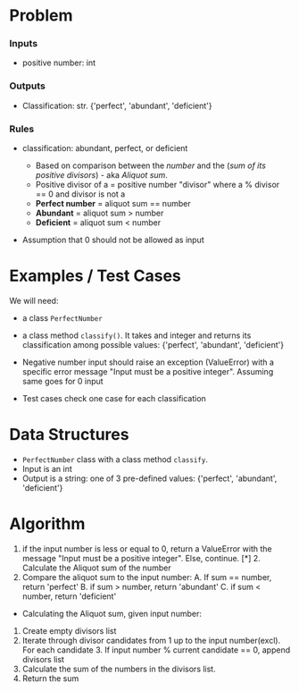 # Problem
### Inputs
- positive number: int

### Outputs
- Classification: str. {'perfect', 'abundant', 'deficient'}


### Rules
- classification: abundant, perfect, or deficient
    - Based on comparison between the _number_ and the (_sum of its positive divisors_) - aka _Aliquot sum_.
    - Positive divisor of a = positive number "divisor" where a % divisor == 0 and divisor is not a
    - **Perfect number** = aliquot sum == number
    - **Abundant** = aliquot sum > number
    - **Deficient** = aliquot sum < number

- Assumption that 0 should not be allowed as input


# Examples / Test Cases
We will need:
- a class `PerfectNumber`
- a class method `classify()`. It takes and integer and returns its classification among possible values: {'perfect', 'abundant', 'deficient'}

- Negative number input should raise an exception (ValueError) with a specific error message "Input must be a positive integer". Assuming same goes for 0 input

- Test cases check one case for each classification


# Data Structures
- `PerfectNumber` class with a class method `classify`.
- Input is an int
- Output is a string: one of 3 pre-defined values: {'perfect', 'abundant', 'deficient'}

# Algorithm
1. if the input number is less or equal to 0, return a ValueError with the message "Input must be a positive integer". Else, continue.
[*] 2. Calculate the Aliquot sum of the number
3. Compare the aliquot sum to the input number:
    A. If sum == number, return 'perfect'
    B. if sum > number, return 'abundant'
    C. if sum < number, return 'deficient'

* Calculating the Aliquot sum, given input number:
1. Create empty divisors list
2. Iterate through divisor candidates from 1 up to the input number(excl). For each candidate
    3. If input number % current candidate == 0, append divisors list
4. Calculate the sum of the numbers in the divisors list.
5. Return the sum